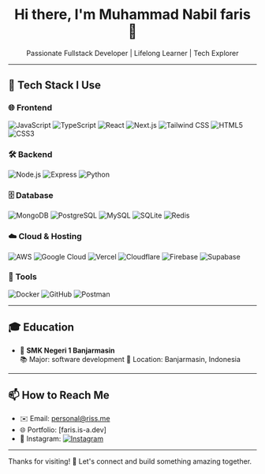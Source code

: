 <h1 align="center">Hi there, I'm Muhammad Nabil faris 👋</h1>

<p align="center">
  Passionate Fullstack Developer | Lifelong Learner | Tech Explorer
</p>

---

## 🚀 Tech Stack I Use

### 🌐 Frontend
![JavaScript](https://img.shields.io/badge/-JavaScript-F7DF1E?style=flat&logo=javascript&logoColor=000)
![TypeScript](https://img.shields.io/badge/-TypeScript-3178C6?style=flat&logo=typescript&logoColor=fff)
![React](https://img.shields.io/badge/-React-61DAFB?style=flat&logo=react&logoColor=000)
![Next.js](https://img.shields.io/badge/-Next.js-000000?style=flat&logo=next.js)
![Tailwind CSS](https://img.shields.io/badge/-TailwindCSS-06B6D4?style=flat&logo=tailwind-css)
![HTML5](https://img.shields.io/badge/-HTML5-E34F26?style=flat&logo=html5&logoColor=fff)
![CSS3](https://img.shields.io/badge/-CSS3-1572B6?style=flat&logo=css3)

### 🛠 Backend
![Node.js](https://img.shields.io/badge/-Node.js-339933?style=flat&logo=node.js&logoColor=fff)
![Express](https://img.shields.io/badge/-Express-000000?style=flat&logo=express)
![Python](https://img.shields.io/badge/-Python-3776AB?style=flat&logo=python&logoColor=fff)

### 🗄 Database
![MongoDB](https://img.shields.io/badge/-MongoDB-47A248?style=flat&logo=mongodb&logoColor=fff)
![PostgreSQL](https://img.shields.io/badge/-PostgreSQL-336791?style=flat&logo=postgresql&logoColor=fff)
![MySQL](https://img.shields.io/badge/-MySQL-4479A1?style=flat&logo=mysql&logoColor=fff)
![SQLite](https://img.shields.io/badge/-SQLite-003B57?style=flat&logo=sqlite)
![Redis](https://img.shields.io/badge/-Redis-DC382D?style=flat&logo=redis&logoColor=fff)

### ☁️ Cloud & Hosting
![AWS](https://img.shields.io/badge/-AWS-FF9900?style=flat&logo=amazonaws&logoColor=000)
![Google Cloud](https://img.shields.io/badge/-Google%20Cloud-4285F4?style=flat&logo=googlecloud&logoColor=fff)
![Vercel](https://img.shields.io/badge/-Vercel-000000?style=flat&logo=vercel)
![Cloudflare](https://img.shields.io/badge/-Cloudflare-F38020?style=flat&logo=cloudflare)
![Firebase](https://img.shields.io/badge/-Firebase-FFCA28?style=flat&logo=firebase)
![Supabase](https://img.shields.io/badge/-Supabase-3ECF8E?style=flat&logo=supabase)

### 🧰 Tools
![Docker](https://img.shields.io/badge/-Docker-2496ED?style=flat&logo=docker)
![GitHub](https://img.shields.io/badge/-GitHub-181717?style=flat&logo=github)
![Postman](https://img.shields.io/badge/-Postman-FF6C37?style=flat&logo=postman)

---

## 🎓 Education

- 🏫 **SMK Negeri 1 Banjarmasin**  
  📚 Major: software development
  📍 Location: Banjarmasin, Indonesia

---

## 📫 How to Reach Me

- ✉️ Email: [personal@riss.me](mailto:personal@riss.me)
- 🌐 Portfolio: [faris.is-a.dev]
- 📸 Instagram: [![Instagram](https://img.shields.io/badge/-@yrszz._-E4405F?style=flat&logo=instagram&logoColor=white)](https://instagram.com/yrszz._)

---

Thanks for visiting! 🙏 Let's connect and build something amazing together.

